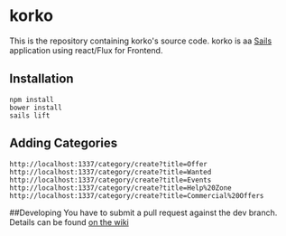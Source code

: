 # korko

This is the repository containing korko's source code.
korko is aa [Sails](http://sailsjs.org) application using react/Flux for Frontend.

## Installation
```
npm install
bower install
sails lift
```

## Adding Categories
```
http://localhost:1337/category/create?title=Offer
http://localhost:1337/category/create?title=Wanted
http://localhost:1337/category/create?title=Events
http://localhost:1337/category/create?title=Help%20Zone
http://localhost:1337/category/create?title=Commercial%20Offers
```

##Developing
You have to submit a pull request against the dev branch.
Details can be found [on the wiki](https://github.com/aymen-mouelhi/korko/wiki)